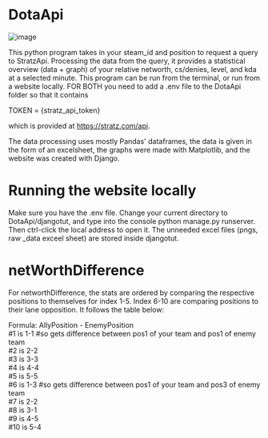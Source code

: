 # DotaApi
![image](https://github.com/user-attachments/assets/1641a688-4fad-40e6-9c59-5c7b0ee6b919)


This python program takes in your steam_id and position to request a query to StratzApi. Processing the data from the query, it provides a statistical overview (data + graph) of your relative networth, cs/denies, level, and kda at a selected minute. This program can be run from the terminal, or run from a website locally. FOR BOTH you need to add a .env file to the DotaApi folder so that it contains 

TOKEN = {stratz_api_token} 

which is provided at https://stratz.com/api. 

The data processing uses mostly Pandas' dataframes, the data is given in the form of an excelsheet, the graphs were made with Matplotlib, and the website was created with Django. 

# Running the website locally
Make sure you have the .env file. Change your current directory to DotaApi/djangotut, and type into the console python manage.py runserver. Then ctrl-click the local address to open it. The unneeded excel files (pngs, raw _data exceel sheet) are stored inside djangotut. 

# netWorthDifference
For networthDifference, the stats are ordered by comparing the respective positions to themselves for index 1-5. Index 6-10 are comparing positions to their lane opposition. It follows the table below:  

Formula: AllyPosition - EnemyPosition  
#1 is 1-1 #so gets difference between pos1 of your team and pos1 of enemy team  
#2 is 2-2  
#3 is 3-3  
#4 is 4-4  
#5 is 5-5  
#6 is 1-3 #so gets difference between pos1 of your team and pos3 of enemy team  
#7 is 2-2  
#8 is 3-1  
#9 is 4-5  
#10 is 5-4  
